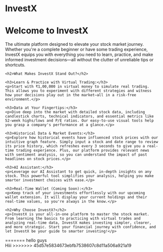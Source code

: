 # InvestX
<body>
    <h1>Welcome to InvestX</h1>
    <p>The ultimate platform designed to elevate your stock market journey. Whether you're a complete beginner or have some trading experience, InvestX equips you with everything you need to learn, practice, and make informed investment decisions—all without the clutter of unreliable tips or shortcuts.</p>

    <h2>What Makes InvestX Stand Out?</h2>

    <h3>Learn & Practice with Virtual Trading:</h3>
    <p>Start with ₹1,00,000 in virtual money to simulate real trading. This allows you to experiment with different strategies and witness how your decisions play out in the market—all in a risk-free environment.</p>

    <h3>Data at Your Fingertips:</h3>
    <p>Dive deep into the market with detailed stock data, including candlestick charts, technical indicators, and essential metrics like 52-week highs/lows and P/E ratios. Our easy-to-use visual tools help you grasp a company's performance at a glance.</p>

    <h3>Historical Data & Market Events:</h3>
    <p>Explore how historical events have influenced stock prices with our intuitive graph feature. Simply input a stock and date range to review its price history, which refreshes every 3 seconds to give you a real-time trading experience. Plus, our platform provides relevant news with sentiment analysis, so you can understand the impact of past headlines on stock prices.</p>

    <h3>AI Assistant:</h3>
    <p>Leverage our AI Assistant to get quick, in-depth insights on any stock. This powerful tool simplifies your analysis, helping you make smarter investment choices with ease.</p>

    <h3>Real-Time Wallet (Coming Soon):</h3>
    <p>Keep track of your investments effortlessly with our upcoming wallet extension. It will display your current holdings and their real-time values, so you're always in the know.</p>

    <h2>Why Choose InvestX?</h2>
    <p>InvestX is your all-in-one platform to master the stock market. From learning the basics to practicing with virtual trades and analyzing real-time data, InvestX makes investing simpler, clearer, and more strategic. Start your financial journey with confidence, and let InvestX be your guide to smarter investing!</p>
</body>
</html>
=======
hello guys<br/>
Hiii
>>>>>>> 45d57e5834673ebfb7538607c8d11a506a921a19
